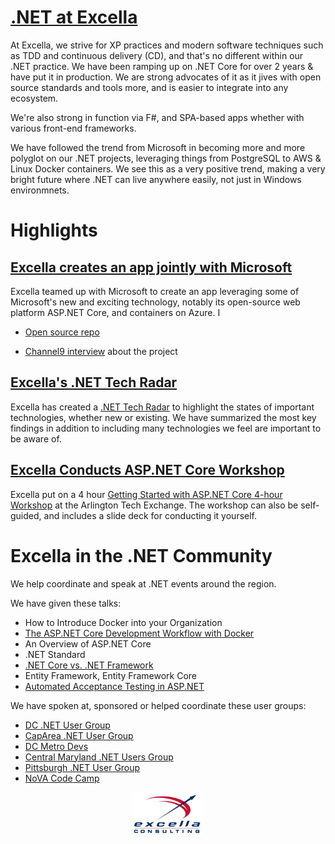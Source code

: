 # [.NET at Excella](https://www.excella.com/services/software-development)

At Excella, we strive for XP practices and modern software techniques such as TDD and continuous delivery (CD), and that's no different within our .NET practice. We have been ramping up on .NET Core for over 2 years & have put it in production. We are strong advocates of it as it jives with open source standards and tools more, and is easier to integrate into any ecosystem.

We're also strong in function via F#, and SPA-based apps whether with various front-end frameworks.

We have followed the trend from Microsoft in becoming more and more polyglot on our .NET projects, leveraging things from PostgreSQL to AWS & Linux Docker containers. We see this as a very positive trend, making a very bright future where .NET can live anywhere easily, not just in Windows environmnets.

# Highlights

## [Excella creates an app jointly with Microsoft](https://github.com/excellalabs/skillustrator)

Excella teamed up with Microsoft to create an app leveraging some of Microsoft's new and exciting technology, notably its open-source web platform ASP.NET Core, and containers on Azure. I

* [Open source repo](https://github.com/excellalabs/skillustrator)

* [Channel9 interview](https://channel9.msdn.com/Blogs/DevRadio/DR1745) about the project

## [Excella's .NET Tech Radar](https://pages.excellalabs.com/dotnet-radar)

Excella has created a [.NET Tech Radar](https://pages.excellalabs.com/dotnet-radar) to highlight the states of important technologies, whether new or existing. We have summarized the most key findings in addition to including many technologies we feel are important to be aware of.

## [Excella Conducts ASP.NET Core Workshop](https://github.com/excellalabs/aspnetcore-workshop-kit)

Excella put on a 4 hour [Getting Started with ASP.NET Core 4-hour Workshop](https://github.com/excellalabs/aspnetcore-workshop-kit) at the Arlington Tech Exchange. The workshop can also be self-guided, and includes a slide deck for conducting it yourself.

# Excella in the .NET Community

We help coordinate and speak at .NET events around the region. 

We have given these talks:

* How to Introduce Docker into your Organization
* [The ASP.NET Core Development Workflow with Docker](https://www.slideshare.net/wynvandevanter/aspnet-core-developer-workflow-with-docker)
* An Overview of ASP.NET Core
* .NET Standard
* [.NET Core vs. .NET Framework](https://www.slideshare.net/wynvandevanter/net-core-10-vs-net-framework)
* Entity Framework, Entity Framework Core
* [Automated Acceptance Testing in ASP.NET](https://www.slideshare.net/wynvandevanter/automated-acceptance-tests-in-net)

We have spoken at, sponsored or helped coordinate these user groups:

* [DC .NET User Group](https://www.meetup.com/dotnetdc/?_cookie-check=UP9PLcSVg8iV0T6l)
* [CapArea .NET User Group](https://www.meetup.com/CapArea-Net/)
* [DC Metro Devs](https://www.meetup.com/DC-MS-Devs/)
* [Central Maryland .NET Users Group](http://www.cmap-online.org/)
* [Pittsburgh .NET User Group](https://www.meetup.com/pghdotnet/)
* [NoVA Code Camp](http://novacodecamp.org/)

<p style="text-align:center"><a href="https://excella.com"><img style="width:115px" src="images/Excella_Logo_Color.png" alt="Excella" /></a></p>